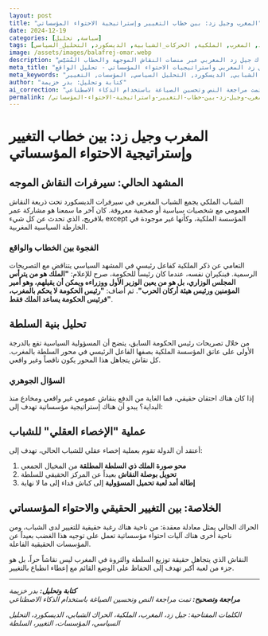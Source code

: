 ```yaml
---
layout: post
title: "المغرب وجيل زد: بين خطاب التغيير وإستراتيجية الاحتواء المؤسساتي"
date: 2024-12-19
categories: [سياسة, تحليل]
tags: [جيل_زد, المغرب, الملكية, الحركات_الشبابية, الديسكورد, التحليل_السياسي]
image: /assets/images/balafrej-omar.webp
description: "تحليل لاستراتيجية المؤسسات في احتواء حراك جيل زد المغربي عبر منصات النقاش الموجهة والخطاب المُسَيَّس."
meta_title: "جيل زد المغربي واستراتيجيات الاحتواء المؤسساتي - تحليل الواقع"
meta_keywords: "جيل زد, المغرب, الملكية, الحراك الشبابي, الديسكورد, التحليل السياسي, المؤسسات, التغيير"
author: "كتابة وتحليل: بدر خزيمة"
ai_correction: "تمت مراجعة النص وتحسين الصياغة باستخدام الذكاء الاصطناعي"
permalink: /مقالات/المغرب-وجيل-زد-بين-خطاب-التغيير-واستراتيجية-الاحتواء-المؤسساتي/
---
```


# المغرب وجيل زد: بين خطاب التغيير وإستراتيجية الاحتواء المؤسساتي

## المشهد الحالي: سيرفرات النقاش الموجه

الشباب الملكي يجمع الشباب المغربي في سيرفرات الديسكورد تحت ذريعة النقاش العمومي مع شخصيات سياسية أو صحفية معروفة. كان آخر ما سمعنا هو مشاركة عمر بلافريج، الذي تحدث عن كل شيء except المؤسسة الملكية، وكأنها غير موجودة في الخارطة السياسية المغربية.

### الفجوة بين الخطاب والواقع

التعامي عن ذكر الملكية كفاعل رئيسي في المشهد السياسي يتناقض مع التصريحات الرسمية. فبنكيران نفسه، عندما كان رئيساً للحكومة، صرح للإعلام: **"الملك هو من يترأس المجلس الوزاري، بل هو من يعين الوزير الأول ووزراءه ويمكن أن يقيلهم، وهو أمير المؤمنين ورئيس هيئة أركان الحرب"**. ثم أضاف: **"رئيس الحكومة لا يحكم بالمغرب، فرئيس الحكومة يساعد الملك فقط"**.

## تحليل بنية السلطة

من خلال تصريحات رئيس الحكومة السابق، يتضح أن المسؤولية السياسية تقع بالدرجة الأولى على عاتق المؤسسة الملكية بصفها الفاعل الرئيسي في محور السلطة بالمغرب. كل نقاش يتجاهل هذا المحور يكون ناقصاً وغير واقعي.

### السؤال الجوهري

إذا كان هناك احتقان حقيقي، فما الغاية من الدفع بنقاش عمومي غير واقعي ومخادع منذ البداية؟ يبدو أن هناك إستراتيجية مؤسساتية تهدف إلى:

## عملية "الإخصاء العقلي" للشباب

أعتقد أن الدولة تقوم بعملية إخصاء عقلي للشباب الحالي، تهدف إلى:

1. **محو صورة الملك ذي السلطة المطلقة** من المخيال الجمعي
2. **تحويل بوصلة النقاش** بعيداً عن المركز الحقيقي للسلطة
3. **إطالة أمد لعبة تحميل المسؤولية** إلى كباش فداء إلى ما لا نهاية

## الخلاصة: بين التغيير الحقيقي والاحتواء المؤسساتي

الحراك الحالي يمثل معادلة معقدة: من ناحية هناك رغبة حقيقية للتغيير لدى الشباب، ومن ناحية أخرى هناك آليات احتواء مؤسساتية تعمل على توجيه هذا الغضب بعيداً عن المؤسسات الحقيقية الفاعلة.

النقاش الذي يتجاهل حقيقة توزيع السلطة والثروة في المغرب ليس نقاشاً حراً، بل هو جزء من لعبة أكبر تهدف إلى الحفاظ على الوضع القائم مع إعطاء انطباع بالتغيير.

---
***كتابة وتحليل:** بدر خزيمة*  
***مراجعة وتصحيح:** تمت مراجعة النص وتحسين الصياغة باستخدام الذكاء الاصطناعي*

*الكلمات المفتاحية: جيل زد، المغرب، الملكية، الحراك الشبابي، الديسكورد، التحليل السياسي، المؤسسات، التغيير، السلطة*
